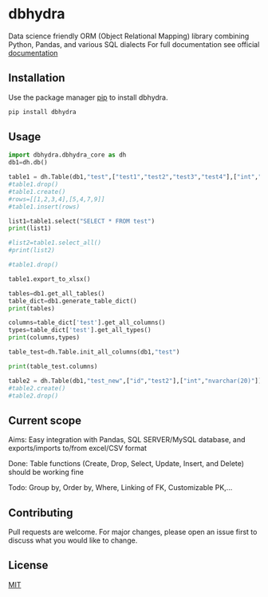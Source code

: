 # dbhydra
Data science friendly ORM (Object Relational Mapping) library combining Python, Pandas, and various SQL dialects
For full documentation see official [documentation](http://app.forloop.ai/dbhydra/documentation)

## Installation

Use the package manager [pip](https://pip.pypa.io/en/stable/) to install dbhydra.

```bash
pip install dbhydra
```

## Usage

```python
import dbhydra.dbhydra_core as dh
db1=dh.db()

table1 = dh.Table(db1,"test",["test1","test2","test3","test4"],["int","int","int","int"])
#table1.drop()
#table1.create()
#rows=[[1,2,3,4],[5,4,7,9]]
#table1.insert(rows)

list1=table1.select("SELECT * FROM test")
print(list1)

#list2=table1.select_all()
#print(list2)

#table1.drop()

table1.export_to_xlsx()

tables=db1.get_all_tables()
table_dict=db1.generate_table_dict()
print(tables)

columns=table_dict['test'].get_all_columns()
types=table_dict['test'].get_all_types()
print(columns,types)

table_test=dh.Table.init_all_columns(db1,"test")

print(table_test.columns)

table2 = dh.Table(db1,"test_new",["id","test2"],["int","nvarchar(20)"])
#table2.create()
#table2.drop()
```
## Current scope
Aims: Easy integration with Pandas, SQL SERVER/MySQL database, and exports/imports to/from excel/CSV format

Done: Table functions (Create, Drop, Select, Update, Insert, and Delete) should be working fine

Todo: Group by, Order by, Where, Linking of FK, Customizable PK,...


## Contributing
Pull requests are welcome. For major changes, please open an issue first to discuss what you would like to change.

## License
[MIT](https://choosealicense.com/licenses/mit/)
